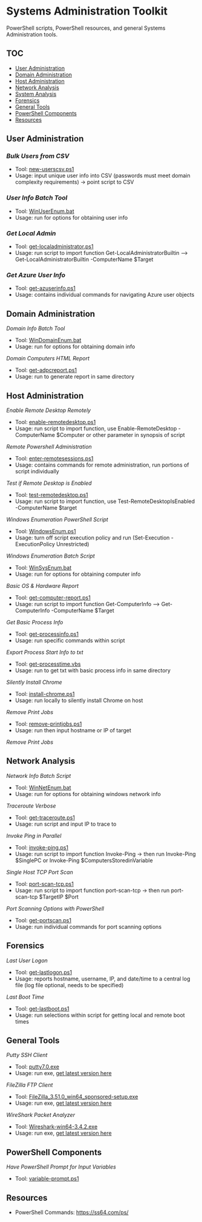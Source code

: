 # Systems Administration Toolkit

PowerShell scripts, PowerShell resources, and general Systems Administration tools.

## TOC

* [User Administration](##User-Administration)
* [Domain Administration](##Domain-Administration)
* [Host Administration](##Host-Administration)
* [Network Analysis](##Network-Analysis)
* [System Analysis](##System-Administration)
* [Forensics](##Forensics)
* [General Tools](##General-Tools)
* [PowerShell Components](##PowerShell-Components)
* [Resources](##Resources)

## User Administration ##

### <em>Bulk Users from CSV</em>
* Tool: [new-userscsv.ps1](/Tools/users/new-userscsv)
* Usage: input unique user info into CSV (passwords must meet domain complexity requirements) -> point script to CSV

### <em>User Info Batch Tool</em>
* Tool: [WinUserEnum.bat](https://github.com/EvolvingSysadmin/Systems-Administration/tree/main/Tools/users/WinUserEnum.bat)
* Usage: run for options for obtaining user info

### <em>Get Local Admin</em>
* Tool: [get-localadministrator.ps1](https://github.com/EvolvingSysadmin/Systems-Administration/tree/main/Tools/users/get-localadministrator.ps1)
* Usage: run script to import function Get-LocalAdministratorBuiltin --> Get-LocalAdministratorBuiltin -ComputerName $Target

### <em>Get Azure User Info</em>
* Tool: [get-azuserinfo.ps1](https://github.com/EvolvingSysadmin/Systems-Administration/tree/main/Tools/users/get-azuserinfo.ps1)
* Usage: contains individual commands for navigating Azure user objects

## Domain Administration

<em>Domain Info Batch Tool</em>
* Tool: [WinDomainEnum.bat](https://github.com/EvolvingSysadmin/Systems-Administration/tree/main/Tools/domain/WinDomainEnum.bat)
* Usage: run for options for obtaining domain info

<em>Domain Computers HTML Report</em>
 * Tool: [get-adpcreport.ps1](https://github.com/EvolvingSysadmin/Systems-Administration/tree/main/Tools/domain/get-adpcreport.ps1)
 * Usage: run to generate report in same directory

## Host Administration

<em>Enable Remote Desktop Remotely</em>
 * Tool: [enable-remotedesktop.ps1](https://github.com/EvolvingSysadmin/Systems-Administration/tree/main/Tools/computers/enable-remotedesktop.ps1)
 * Usage: run script to import function, use Enable-RemoteDesktop -ComputerName $Computer or other parameter in synopsis of script

 <em>Remote Powershell Administration</em>
  * Tool: [enter-remotesessions.ps1](https://github.com/EvolvingSysadmin/Systems-Administration/tree/main/Tools/computers/enter-remotesessions.ps1)
  * Usage: contains commands for remote administration, run portions of script individually

<em>Test if Remote Desktop is Enabled</em>
 * Tool: [test-remotedesktop.ps1](https://github.com/EvolvingSysadmin/Systems-Administration/tree/main/Tools/computers/test-remotedesktop.ps1)
 * Usage: run script to import function, use Test-RemoteDesktopIsEnabled -ComputerName $target

<em> Windows Enumeration PowerShell Script </em>
 * Tool: [WindowsEnum.ps1](https://github.com/EvolvingSysadmin/Systems-Administration/tree/main/Tools/computers/WindowsEnum.ps1)
 * Usage: turn off script execution policy and run (Set-Execution -ExecutionPolicy Unrestricted)

<em>Windows Enumeration Batch Script </em>
 * Tool: [WinSysEnum.bat](https://github.com/EvolvingSysadmin/Systems-Administration/tree/main/Tools/computers/WinSysEnum.bat)
 * Usage: run for options for obtaining computer info

<em>Basic OS & Hardware Report</em>
* Tool: [get-computer-report.ps1](https://github.com/EvolvingSysadmin/Systems-Administration/tree/main/Tools/computers/get-computer-report.ps1)
* Usage: run script to import function Get-ComputerInfo --> Get-ComputerInfo -ComputerName $Target

<em>Get Basic Process Info</em>
* Tool: [get-processinfo.ps1](https://github.com/EvolvingSysadmin/Systems-Administration/tree/main/Tools/computers/get-processinfo.ps1)
* Usage: run specific commands within script

<em>Export Process Start Info to txt</em>
* Tool: [get-processtime.vbs](https://github.com/EvolvingSysadmin/Systems-Administration/tree/main/Tools/computers/get-processtime.vbs)
* Usage: run to get txt with basic process info in same directory

<em>Silently Install Chrome</em>
* Tool: [install-chrome.ps1](https://github.com/EvolvingSysadmin/Systems-Administration/tree/main/Tools/maintenance/install-chrome.ps1)
* Usage: run locally to silently install Chrome on host

<em>Remove Print Jobs</em>
* Tool: [remove-printjobs.ps1](https://github.com/EvolvingSysadmin/Systems-Administration/tree/main/Tools/maintenance/install-chrome.ps1)
* Usage: run then input hostname or IP of target

<em>Remove Print Jobs</em>

## Network Analysis

<em>Network Info Batch Script</em>
* Tool: [WinNetEnum.bat](https://github.com/EvolvingSysadmin/Systems-Administration/tree/main/Tools/network/WinNetEnum.bat)
* Usage: run for options for obtaining windows network info

<em>Traceroute Verbose</em>
* Tool: [get-traceroute.ps1](https://github.com/EvolvingSysadmin/Systems-Administration/tree/main/Tools/network/get-traceroute.ps1)
* Usage: run script and input IP to trace to

<em>Invoke Ping in Parallel</em>
* Tool: [invoke-ping.ps1](https://github.com/EvolvingSysadmin/Systems-Administration/tree/main/Tools/network/invoke-ping.ps1)
* Usage: run script to import function Invoke-Ping -> then run Invoke-Ping $SinglePC or Invoke-Ping $ComputersStoredinVariable

<em>Single Host TCP Port Scan</em>
* Tool: [port-scan-tcp.ps1](https://github.com/EvolvingSysadmin/Systems-Administration/tree/main/Tools/network/port-scan-tcp.ps1) 
* Usage: run script to import function port-scan-tcp -> then run port-scan-tcp $TargetIP $Port

<em>Port Scanning Options with PowerShell</em>
* Tool: [get-portscan.ps1](https://github.com/EvolvingSysadmin/Systems-Administration/tree/main/Tools/network/get-portscan.ps1)
* Usage: run individual commands for port scanning options

## Forensics

 <em>Last User Logon</em>
 * Tool: [get-lastlogon.ps1](https://github.com/EvolvingSysadmin/Systems-Administration/tree/main/Tools/analysis/get-lastlogon.ps1)
 * Usage: reports hostname, username, IP, and date/time to a central log file (log file optional, needs to be specified)

 <em>Last Boot Time</em>
 * Tool: [get-lastboot.ps1](https://github.com/EvolvingSysadmin/Systems-Administration/tree/main/Tools/analysis/get-lastboot.ps1)
 * Usage: run selections within script for getting local and remote boot times

## General Tools

<em>Putty SSH Client</em>
* Tool: [putty7.0.exe](https://github.com/EvolvingSysadmin/Systems-Administration/tree/main/Tools/general/putty7.0.exe)
* Usage: run exe, [get latest version here](https://www.chiark.greenend.org.uk/~sgtatham/putty/latest.html)

<em>FileZilla FTP Client</em>
* Tool: [FileZilla_3.51.0_win64_sponsored-setup.exe](https://github.com/EvolvingSysadmin/Systems-Administration/tree/main/Tools/general/FileZilla_3.51.0_win64_sponsored-setup.exe)
* Usage: run exe, [get latest version here](https://filezilla-project.org/download.php?type=client)

<em>WireShark Packet Analyzer</em>
* Tool: [Wireshark-win64-3.4.2.exe](https://github.com/EvolvingSysadmin/Systems-Administration/tree/main/Tools/general/Wireshark-win64-3.4.2.exe)
* Usage: run exe, [get latest version here](https://www.wireshark.org/#download)

## PowerShell Components

<em>Have PowerShell Prompt for Input Variables</em>
* Tool: [variable-prompt.ps1](https://github.com/EvolvingSysadmin/Systems-Administration/tree/main/Tools/powershell/variable-prompt.ps1)

## Resources
* PowerShell Commands: https://ss64.com/ps/